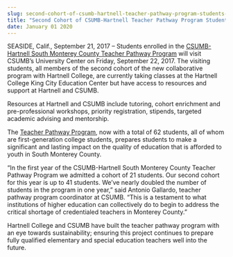 ```yaml
---
slug: second-cohort-of-csumb-hartnell-teacher-pathway-program-students-to-visit-csumb-
title: "Second Cohort of CSUMB-Hartnell Teacher Pathway Program Students to Visit CSUMB "
date: January 01 2020
---
```


 
<p>
  SEASIDE, Calif., September 21, 2017 – Students enrolled in the
  <a href="https://csumb.edu/liberalstudies/teacher-pathway-program"
    >CSUMB-Hartnell South Monterey County Teacher Pathway Program</a
  >
  will visit CSUMB’s University Center on Friday, September 22, 2017. The
  visiting students, all members of the second cohort of the new collaborative
  program with Hartnell College, are currently taking classes at the Hartnell
  College King City Education Center but have access to resources and support at
  Hartnell and CSUMB.
</p>
<p>
  Resources at Hartnell and CSUMB include tutoring, cohort enrichment and
  pre-professional workshops, priority registration, stipends, targeted academic
  advising and mentorship.
</p>
<p>
  The
  <a href="https://csumb.edu/liberalstudies/teacher-pathway-program"
    >Teacher Pathway Program</a
  >, now with a total of 62 students, all of whom are first-generation college
  students, prepares students to make a significant and lasting impact on the
  quality of education that is afforded to youth in South Monterey County.
</p>
<p>
  “In the first year of the CSUMB-Hartnell South Monterey County Teacher Pathway
  Program we admitted a cohort of 21 students. Our second cohort for this year
  is up to 41 students. We’ve nearly doubled the number of students in the
  program in one year,” said Antonio Gallardo, teacher pathway program
  coordinator at CSUMB. “This is a testament to what institutions of higher
  education can collectively do to begin to address the critical shortage of
  credentialed teachers in Monterey County.”
</p>
<p>
  Hartnell College and CSUMB have built the teacher pathway program with an eye
  towards sustainability; ensuring this project continues to prepare fully
  qualified elementary and special education teachers well into the future.
</p>
 
